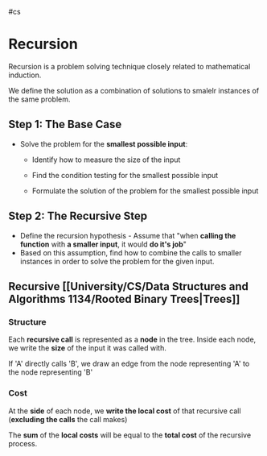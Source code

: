 #cs 

# Recursion

Recursion is a problem solving technique closely related to mathematical induction.

We define the solution as a combination of solutions to smalelr instances of the same problem. 

## Step 1: **The Base Case**

- Solve the problem for the **smallest possible input**:
	- Identify how to measure the size of the input
	  
	- Find the condition testing for the smallest possible input
	  
	- Formulate the solution of the problem for the smallest possible input

## Step 2: **The Recursive Step**

- Define the recursion hypothesis - Assume that "when **calling the function** with **a smaller input**, it would **do it's job**"
- Based on this assumption, find how to combine the calls to smaller instances in order to solve the problem for the given input.


## Recursive [[University/CS/Data Structures and Algorithms 1134/Rooted Binary Trees|Trees]]

### Structure

Each **recursive call** is represented as a **node** in the tree. Inside each node, we write the **size** of the input it was called with. 

If 'A' directly calls 'B', we draw an edge from the node representing 'A' to the node representing 'B'

### Cost

At the **side** of each node, we **write the local cost** of that recursive call (**excluding the calls** the call makes)

The **sum** of the **local costs** will be equal to the **total cost** of the recursive process.